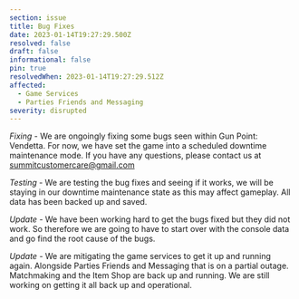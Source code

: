 ```yaml
---
section: issue
title: Bug Fixes
date: 2023-01-14T19:27:29.500Z
resolved: false
draft: false
informational: false
pin: true
resolvedWhen: 2023-01-14T19:27:29.512Z
affected:
  - Game Services
  - Parties Friends and Messaging
severity: disrupted
---
```

*Fixing* - We are ongoingly fixing some bugs seen within Gun Point: Vendetta. For now, we have set the game into a scheduled downtime maintenance mode. If you have any questions, please contact us at summitcustomercare@gmail.com

﻿*Testing* - We are testing the bug fixes and seeing if it works, we will be staying in our downtime maintenance state as this may affect gameplay. All data has been backed up and saved.

*﻿Update* - We have been working hard to get the bugs fixed but they did not work. So therefore we are going to have to start over with the console data and go find the root cause of the bugs.

*﻿Update* - We are mitigating the game services to get it up and running again. Alongside Parties Friends and Messaging that is on a partial outage. Matchmaking and the Item Shop are back up and running. We are still working on getting it all back up and operational.